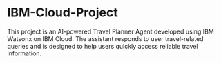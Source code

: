 # IBM-Cloud-Project
This project is an AI-powered Travel Planner Agent developed using IBM Watsonx on IBM Cloud. The assistant responds to user travel-related queries and is designed to help users quickly access reliable travel information.
